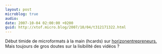 ```yaml
---
layout: post
microblog: true
audio: 
date: 2007-10-04 02:00:00 +0200
guid: http://xtof.micro.blog/2007/10/04/t312171322.html
---
```

Début timide de microformats à la main (hcards) sur [horizonentrepreneurs.](http://horizonentrepreneurs.) Mais toujours de gros doutes sur la lisibilité des vidéos ?
